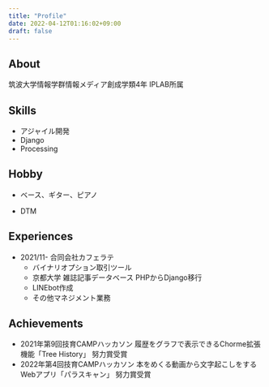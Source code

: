 ```yaml
---
title: "Profile"
date: 2022-04-12T01:16:02+09:00
draft: false
---
```

## About
筑波大学情報学群情報メディア創成学類4年 IPLAB所属  

## Skills
* アジャイル開発
* Django
* Processing

## Hobby
* ベース、ギター、ピアノ

* DTM 

## Experiences
* 2021/11- 合同会社カフェラテ
    * バイナリオプション取引ツール
    * 京都大学 雑誌記事データベース PHPからDjango移行
    * LINEbot作成
    * その他マネジメント業務
## Achievements
* 2021年第9回技育CAMPハッカソン 履歴をグラフで表示できるChorme拡張機能「Tree History」 努力賞受賞
* 2022年第4回技育CAMPハッカソン 本をめくる動画から文字起こしをするWebアプリ「パラスキャン」 努力賞受賞
  